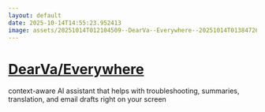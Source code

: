 ```yaml
---
layout: default
date: 2025-10-14T14:55:23.952413
image: assets/20251014T012104509--DearVa--Everywhere--20251014T013847269--cropped.png
---
```


# [DearVa/Everywhere](https://github.com/DearVa/Everywhere)

context-aware AI assistant that helps with troubleshooting, summaries, translation, and email drafts right on your screen
